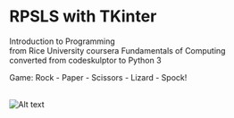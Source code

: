 # RPSLS with TKinter
Introduction to Programming<br>
from Rice University coursera Fundamentals of Computing<br>
converted from codeskulptor to Python 3

Game: Rock - Paper - Scissors - Lizard - Spock!<br><br>

<img src="https://user-images.githubusercontent.com/98131995/210138602-1d4877da-97e9-41cd-b03d-d69790267810.jpg" alt="Alt text" title="Card Back">
